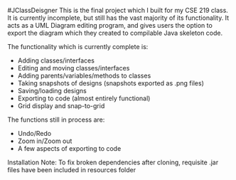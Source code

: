#JClassDeisgner
This is the final project which I built for my CSE 219 class. It is currently incomplete, but still has the vast majority of its functionality. It acts as a UML Diagram editing program, and gives users the option to export the diagram which they created to compilable Java skeleton code.

The functionality which is currently complete is:

- Adding classes/interfaces
- Editing and moving classes/interfaces
- Adding parents/variables/methods to classes
- Taking snapshots of designs (snapshots exported as .png files)
- Saving/loading designs
- Exporting to code (almost entirely functional)
- Grid display and snap-to-grid

The functions still in process are:

- Undo/Redo
- Zoom in/Zoom out
- A few aspects of exporting to code

Installation Note: To fix broken dependencies after cloning, requisite .jar files have been included in resources folder

